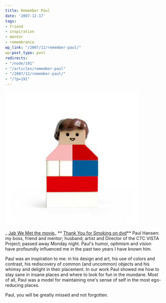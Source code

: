 ```yaml
---
title: Remember Paul
date: '2007-12-17'
tags:
- friend
- inspiration
- mentor
- remembrance
wp_link: "/2007/12/remember-paul/"
wp:post_type: post
redirects:
- "/node/191"
- "/articles/remember-paul"
- "/2007/12/remember-paul/"
- "/?p=191"
---
```


![Color Lego Guy](2007-12-17-Remember-Paul/lego2web.jpg)

  _ [Jab We Met the movie](http://www.websita.com/?jab_we_met)_ ** [Thank You for Smoking on dvd](http://www.iucn-tftsg.org/?thank_you_for_smoking)** Paul Hansen: my boss, friend and mentor; husband, artist and Director of the CTC VISTA Project; passed away Monday night. Paul's humor, optimism and vision have profoundly influenced me in the past two years I have known him.

Paul was an inspiration to me: in his design and art, his use of colors and contrast, his rediscovery of common (and uncommon) objects and his whimsy and delight in their placement. In our work Paul showed me how to stay sane in insane places and where to look for fun in the mundane. Most of all, Paul was a model for maintaining one's sense of self in the most ego-reducing places.

Paul, you will be greatly missed and not forgotten.
